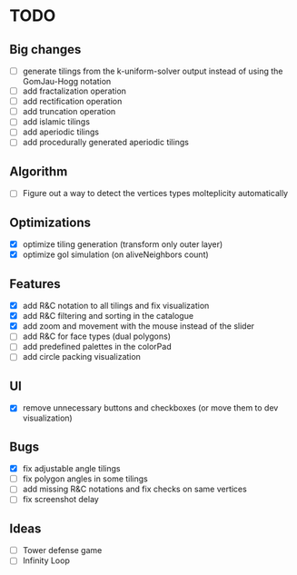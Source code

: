 # TODO

## Big changes

- [ ] generate tilings from the k-uniform-solver output instead of using the GomJau-Hogg notation
- [ ] add fractalization operation
- [ ] add rectification operation
- [ ] add truncation operation
- [ ] add islamic tilings
- [ ] add aperiodic tilings
- [ ] add procedurally generated aperiodic tilings

## Algorithm

- [ ] Figure out a way to detect the vertices types molteplicity automatically

## Optimizations

- [x] optimize tiling generation (transform only outer layer)
- [x] optimize gol simulation (on aliveNeighbors count)

## Features

- [x] add R&C notation to all tilings and fix visualization
- [x] add R&C filtering and sorting in the catalogue
- [x] add zoom and movement with the mouse instead of the slider
- [ ] add R&C for face types (dual polygons)
- [ ] add predefined palettes in the colorPad
- [ ] add circle packing visualization

## UI

- [x] remove unnecessary buttons and checkboxes (or move them to dev visualization)

## Bugs

- [x] fix adjustable angle tilings
- [ ] fix polygon angles in some tilings
- [ ] add missing R&C notations and fix checks on same vertices
- [ ] fix screenshot delay

## Ideas

- [ ] Tower defense game
- [ ] Infinity Loop
